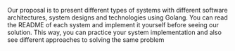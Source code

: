 Our proposal is to present different types of systems with different software architectures, system designs and technologies using Golang.
You can read the README of each system and implement it yourself before seeing our solution. This way, you can practice your system implementation
and also see different approaches to solving the same problem
